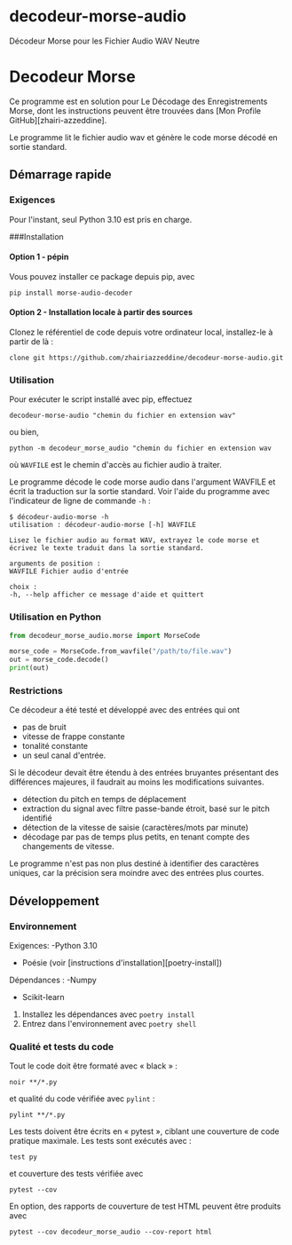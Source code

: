 # decodeur-morse-audio
Décodeur Morse pour les Fichier Audio WAV Neutre



# Decodeur Morse

Ce programme est en solution pour Le Décodage des Enregistrements Morse, dont les instructions peuvent être trouvées dans [Mon Profile GitHub][zhairi-azzeddine].

Le programme lit le fichier audio wav et génère le code morse décodé en sortie standard.

## Démarrage rapide

### Exigences
Pour l'instant, seul Python 3.10 est pris en charge.

###Installation

#### Option 1 - pépin

Vous pouvez installer ce package depuis pip, avec

    pip install morse-audio-decoder

#### Option 2 - Installation locale à partir des sources

Clonez le référentiel de code depuis votre ordinateur local, installez-le à partir de là :

    clone git https://github.com/zhairiazzeddine/decodeur-morse-audio.git

### Utilisation

Pour exécuter le script installé avec pip, effectuez

    decodeur-morse-audio "chemin du fichier en extension wav"

ou bien,

    python -m decodeur_morse_audio "chemin du fichier en extension wav

où `WAVFILE` est le chemin d'accès au fichier audio à traiter.

Le programme décode le code morse audio dans l'argument WAVFILE et écrit la traduction sur la sortie standard.
Voir l'aide du programme avec l'indicateur de ligne de commande `-h` :

    $ décodeur-audio-morse -h
    utilisation : décodeur-audio-morse [-h] WAVFILE

    Lisez le fichier audio au format WAV, extrayez le code morse et écrivez le texte traduit dans la sortie standard.

    arguments de position :
    WAVFILE Fichier audio d'entrée

    choix :
    -h, --help afficher ce message d'aide et quittert

### Utilisation en Python

```python
from decodeur_morse_audio.morse import MorseCode

morse_code = MorseCode.from_wavfile("/path/to/file.wav")
out = morse_code.decode()
print(out)
```



### Restrictions

Ce décodeur a été testé et développé avec des entrées qui ont
- pas de bruit
- vitesse de frappe constante
- tonalité constante
- un seul canal d'entrée.

Si le décodeur devait être étendu à des entrées bruyantes présentant des différences majeures, il faudrait au moins les modifications suivantes.
- détection du pitch en temps de déplacement
- extraction du signal avec filtre passe-bande étroit, basé sur le pitch identifié
- détection de la vitesse de saisie (caractères/mots par minute)
- décodage par pas de temps plus petits, en tenant compte des changements de vitesse.

Le programme n'est pas non plus destiné à identifier des caractères uniques, car la précision sera moindre avec des entrées plus courtes.

## Développement

### Environnement

Exigences:
-Python 3.10
- Poésie (voir [instructions d'installation][poetry-install])

Dépendances :
-Numpy
- Scikit-learn

1. Installez les dépendances avec `poetry install`
2. Entrez dans l'environnement avec `poetry shell`


### Qualité et tests du code

Tout le code doit être formaté avec « black » :

    noir **/*.py

et qualité du code vérifiée avec `pylint` :

    pylint **/*.py

Les tests doivent être écrits en « pytest », ciblant une couverture de code pratique maximale. Les tests sont exécutés avec :

    test py

et couverture des tests vérifiée avec

    pytest --cov

En option, des rapports de couverture de test HTML peuvent être produits avec

    pytest --cov decodeur_morse_audio --cov-report html

